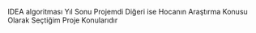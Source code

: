  IDEA algoritması Yıl Sonu Projemdi Diğeri ise Hocanın Araştırma Konusu Olarak Seçtiğim Proje Konularıdır
